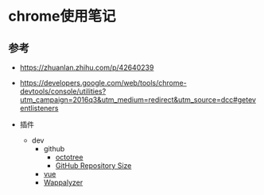 # chrome使用笔记

## 参考

* <https://zhuanlan.zhihu.com/p/42640239>
* <https://developers.google.com/web/tools/chrome-devtools/console/utilities?utm_campaign=2016q3&utm_medium=redirect&utm_source=dcc#geteventlisteners>

* 插件
  * dev
    * github
      * [octotree](https://chrome.google.com/webstore/detail/octotree/bkhaagjahfmjljalopjnoealnfndnagc)
      * [GitHub Repository Size](https://chrome.google.com/webstore/detail/github-repository-size/apnjnioapinblneaedefcnopcjepgkci)
    * [vue](https://chrome.google.com/webstore/detail/vuejs-devtools/nhdogjmejiglipccpnnnanhbledajbpd)
    * [Wappalyzer](https://chrome.google.com/webstore/detail/wappalyzer/gppongmhjkpfnbhagpmjfkannfbllamg/related)
